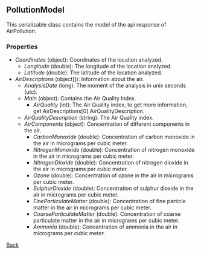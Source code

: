 ## PollutionModel
This serializable class contains the model of the api response of AirPollution.
### Properties
- *Coordinates* (object): Coordinates of the location analyzed.
    - *Longitude* (double): The longitude of the location analyzed.
    - *Latitude* (double): The latitude of the location analyzed.
- *AirDescriptions* (object[]): Information about the air.
    - *AnalysisDate* (long): The moment of the analysis in unix seconds (utc).
    - *Main* (object): Contains the Air Quality Index.
        - *AirQuality* (int): The Air Quality index, to get more information, get AirDescriptions[0].AirQualityDescription.
    - *AirQualityDescription* (string): The Air Quality index.
    - *AirComponents* (object): Concentration of different components in the air.
        - *CarbonMonoxide* (double): Concentration of carbon monoxide in the air in micrograms per cubic meter.
        - *NitrogenMonoxide* (double): Concentration of nitrogen monoxide in the air in micrograms per cubic meter.
        - *NitrogenDioxide* (double): Concentration of nitrogen dioxide in the air in micrograms per cubic meter.
        - *Ozone* (double): Concentration of ozone in the air in micrograms per cubic meter.
        - *SulphurDioxide* (double): Concentration of sulphur dioxide in the air in micrograms per cubic meter.
        - *FineParticulateMatter* (double): Concentration of fine particle matter in the air in micrograms per cubic meter.
        - *CoarseParticulateMatter* (double): Concentration of coarse particulate matter in the air in micrograms per cubic meter.
        - *Ammonia* (double): Concentration of ammonia in the air in micrograms per cubic meter.

[Back](https://eloyespinosa.github.io/Weather.NET/docs/models)